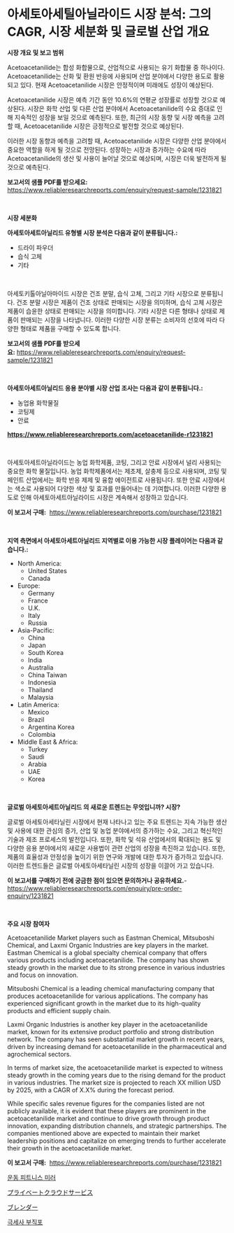 <p><h1>아세토아세틸아닐라이드 시장 분석: 그의 CAGR, 시장 세분화 및 글로벌 산업 개요</h1></p><p><strong>시장 개요 및 보고 범위</strong></p>
<p><p>Acetoacetanilide는 합성 화합물으로, 산업적으로 사용되는 유기 화합물 중 하나이다. Acetoacetanilide는 산화 및 환원 반응에 사용되며 산업 분야에서 다양한 용도로 활용되고 있다. 현재 Acetoacetanilide 시장은 안정적이며 미래에도 성장이 예상된다. </p><p>Acetoacetanilide 시장은 예측 기간 동안 10.6%의 연평균 성장률로 성장할 것으로 예상된다. 시장은 화학 산업 및 다른 산업 분야에서 Acetoacetanilide의 수요 증대로 인해 지속적인 성장을 보일 것으로 예측된다. 또한, 최근의 시장 동향 및 시장 예측을 고려할 때, Acetoacetanilide 시장은 긍정적으로 발전할 것으로 예상된다.</p><p>이러한 시장 동향과 예측을 고려할 때, Acetoacetanilide 시장은 다양한 산업 분야에서 중요한 역할을 하게 될 것으로 전망된다. 성장하는 시장과 증가하는 수요에 따라 Acetoacetanilide의 생산 및 사용이 늘어날 것으로 예상되며, 시장은 더욱 발전하게 될 것으로 예측된다.</p></p>
<p><strong>보고서의 샘플 PDF를 받으세요:</strong> <a href="https://www.reliableresearchreports.com/enquiry/request-sample/1231821">https://www.reliableresearchreports.com/enquiry/request-sample/1231821</a></p>
<p>&nbsp;</p>
<p><strong>시장 세분화</strong></p>
<p><strong>아세토아세트아닐리드 유형별 시장 분석은 다음과 같이 분류됩니다.:</strong></p>
<p><ul><li>드라이 파우더</li><li>습식 고체</li><li>기타</li></ul></p>
<p>&nbsp;</p>
<p><p>아세토키톨아닐아마이드 시장은 건조 분말, 습식 고체, 그리고 기타 시장으로 분류됩니다. 건조 분말 시장은 제품이 건조 상태로 판매되는 시장을 의미하며, 습식 고체 시장은 제품이 습윤한 상태로 판매되는 시장을 의미합니다. 기타 시장은 다른 형태나 상태로 제품이 판매되는 시장을 나타냅니다. 이러한 다양한 시장 분류는 소비자의 선호에 따라 다양한 형태로 제품을 구매할 수 있도록 합니다.</p></p>
<p><strong>보고서의 샘플 PDF를 받으세요:</strong>&nbsp;<a href="https://www.reliableresearchreports.com/enquiry/request-sample/1231821">https://www.reliableresearchreports.com/enquiry/request-sample/1231821</a></p>
<p>&nbsp;</p>
<p><strong> 아세토아세트아닐리드 응용 분야별 시장 산업 조사는 다음과 같이 분류됩니다.:</strong></p>
<p><ul><li>농업용 화학물질</li><li>코팅제</li><li>안료</li></ul></p>
<p><strong><a href="https://www.reliableresearchreports.com/acetoacetanilide-r1231821">https://www.reliableresearchreports.com/acetoacetanilide-r1231821</a></strong></p>
<p>&nbsp;</p>
<p><p>아세토아세트아닐라이드는 농업 화학제품, 코팅, 그리고 안료 시장에서 널리 사용되는 중요한 화학 물질입니다. 농업 화학제품에서는 제초제, 살충제 등으로 사용되며, 코팅 및 페인트 산업에서는 화학 반응 제제 및 융합 에이전트로 사용됩니다. 또한 안료 시장에서는 색소로 사용되어 다양한 색상 및 효과를 만들어내는 데 기여합니다. 이러한 다양한 용도로 인해 아세토아세트아닐라이드 시장은 계속해서 성장하고 있습니다.</p></p>
<p><strong>이 보고서 구매:</strong>&nbsp; <a href="https://www.reliableresearchreports.com/purchase/1231821">https://www.reliableresearchreports.com/purchase/1231821</a></p>
<p>&nbsp;</p>
<p><strong>지역 측면에서 아세토아세트아닐리드 지역별로 이용 가능한 시장 플레이어는 다음과 같습니다.:</strong></p>
<p><ul>
    <li>
        North America:
        <ul>
            <li>United States</li>
            <li>Canada</li>
        </ul>
    </li>
    <li>
        Europe:
        <ul>
            <li>Germany</li>
            <li>France</li>
            <li>U.K.</li>
            <li>Italy</li>
            <li>Russia</li>
        </ul>
    </li>
    <li>
        Asia-Pacific:
        <ul>
            <li>China</li>
            <li>Japan</li>
            <li>South Korea</li>
            <li>India</li>
            <li>Australia</li>
            <li>China Taiwan</li>
            <li>Indonesia</li>
            <li>Thailand</li>
            <li>Malaysia</li>
        </ul>
    </li>
    <li>
        Latin America:
        <ul>
            <li>Mexico</li>
            <li>Brazil</li>
            <li>Argentina Korea</li>
            <li>Colombia</li>
        </ul>
    </li>
    <li>
        Middle East & Africa:
        <ul>
            <li>Turkey</li>
            <li>Saudi</li>
            <li>Arabia</li>
            <li>UAE</li>
            <li>Korea</li>
        </ul>
    </li>
    </ul></p>
<p>&nbsp;</p>
<p><strong>글로벌 아세토아세트아닐리드 의 새로운 트렌드는 무엇입니까? 시장?</strong></p>
<p><p>글로벌 아세토아세타닐린 시장에서 현재 나타나고 있는 주요 트렌드는 지속 가능한 생산 및 사용에 대한 관심의 증가, 산업 및 농업 분야에서의 증가하는 수요, 그리고 혁신적인 기술과 제조 프로세스의 발전입니다. 또한, 화학 및 석유 산업에서의 확대되는 용도 및 다양한 응용 분야에서의 새로운 사용법이 관련 산업의 성장을 촉진하고 있습니다. 또한, 제품의 효율성과 안정성을 높이기 위한 연구와 개발에 대한 투자가 증가하고 있습니다. 이러한 트렌드들은 글로벌 아세토아세타닐린 시장의 성장을 이끌어 가고 있습니다.</p></p>
<p><strong>이 보고서를 구매하기 전에 궁금한 점이 있으면 문의하거나 공유하세요.</strong>- <a href="https://www.reliableresearchreports.com/enquiry/pre-order-enquiry/1231821">https://www.reliableresearchreports.com/enquiry/pre-order-enquiry/1231821</a></p>
<p>&nbsp;</p>
<p><strong>주요 시장 참여자</strong></p>
<p><p>Acetoacetanilide Market players such as Eastman Chemical, Mitsuboshi Chemical, and Laxmi Organic Industries are key players in the market. Eastman Chemical is a global specialty chemical company that offers various products including acetoacetanilide. The company has shown steady growth in the market due to its strong presence in various industries and focus on innovation.</p><p>Mitsuboshi Chemical is a leading chemical manufacturing company that produces acetoacetanilide for various applications. The company has experienced significant growth in the market due to its high-quality products and efficient supply chain.</p><p>Laxmi Organic Industries is another key player in the acetoacetanilide market, known for its extensive product portfolio and strong distribution network. The company has seen substantial market growth in recent years, driven by increasing demand for acetoacetanilide in the pharmaceutical and agrochemical sectors.</p><p>In terms of market size, the acetoacetanilide market is expected to witness steady growth in the coming years due to the rising demand for the product in various industries. The market size is projected to reach XX million USD by 2025, with a CAGR of X.X% during the forecast period.</p><p>While specific sales revenue figures for the companies listed are not publicly available, it is evident that these players are prominent in the acetoacetanilide market and continue to drive growth through product innovation, expanding distribution channels, and strategic partnerships. The companies mentioned above are expected to maintain their market leadership positions and capitalize on emerging trends to further accelerate their growth in the acetoacetanilide market.</p></p>
<p><strong>이 보고서 구매:</strong>&nbsp;&nbsp;<a href="https://www.reliableresearchreports.com/purchase/1231821">https://www.reliableresearchreports.com/purchase/1231821</a></p>
<p><p><a href="https://medium.com/@bobbyreitenberg879562023/%ED%97%AC%EC%8A%A4%EB%AF%B8%EB%9F%AC-%EC%8B%9C%EC%9E%A5-%EC%A1%B0%EC%82%AC-%EB%B3%B4%EA%B3%A0%EC%84%9C-%EC%97%AD%EC%82%AC-%EB%B0%8F-%EC%98%88%EC%B8%A1-2024%EB%85%84%EB%B6%80%ED%84%B0-2031%EB%85%84%EA%B9%8C%EC%A7%80-558e8b79bc7d">운동 피트니스 미러</a></p><p><a href="https://medium.com/@shawnsmihv6/%E3%83%97%E3%83%A9%E3%82%A4%E3%83%99%E3%83%BC%E3%83%88%E3%82%AF%E3%83%A9%E3%82%A6%E3%83%89%E3%82%B5%E3%83%BC%E3%83%93%E3%82%B9%E5%B8%82%E5%A0%B4%E8%A6%8F%E6%A8%A1-%E5%B8%82%E5%A0%B4%E5%8B%95%E5%90%91%E3%81%A8%E5%B8%82%E5%A0%B4%E4%BA%88%E6%B8%AC-2024%E5%B9%B4%E3%81%8B%E3%82%892031%E5%B9%B4-35f5b7ce0d61">プライベートクラウドサービス</a></p><p><a href="https://medium.com/@awicka/%E3%83%96%E3%83%AC%E3%83%B3%E3%83%80%E3%83%BC%E3%83%9E%E3%83%BC%E3%82%B1%E3%83%83%E3%83%88-2031%E5%B9%B4%E3%81%BE%E3%81%A7%E3%81%AE%E6%88%90%E5%8A%9F%E3%81%97%E3%81%9F%E3%83%93%E3%82%B8%E3%83%8D%E3%82%B9%E6%88%A6%E7%95%A5%E3%81%AE%E4%BA%88%E6%B8%AC%E3%81%AE%E9%8D%B5-6a2f1b4e9726">ブレンダー</a></p><p><a href="https://medium.com/@sillysally687568/%EB%A7%88%EC%9D%B4%ED%81%AC%EB%A1%9C-%EC%84%AC%EC%9C%A0-%EB%B9%84%EC%A7%A0-%EC%8B%9C%EC%9E%A5-%EC%8B%9C%EC%9E%A5-%EC%A0%90%EC%9C%A0%EC%9C%A8-%EC%8B%9C%EC%9E%A5-%ED%8A%B8%EB%A0%8C%EB%93%9C-%EB%B0%8F-%EB%AF%B8%EB%9E%98-%EC%84%B1%EC%9E%A5-%ED%83%90%EC%83%89-e64c1a8deb8b">극세사 부직포</a></p></p>